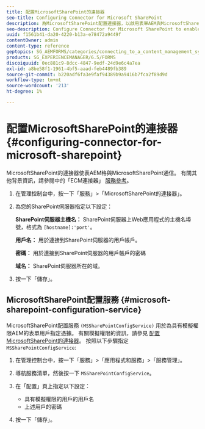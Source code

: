 ```yaml
---
title: 配置MicrosoftSharePoint的連接器
seo-title: Configuring Connector for Microsoft SharePoint
description: 為MicrosoftSharePoint配置連接器，以啟用表單AEM與MicrosoftSharePoint之間的通信。
seo-description: Configure Connector for Microsoft SharePoint to enable communication between AEM forms and Microsoft SharePoint.
uuid: f1561b41-da20-4220-b13a-e78472a9449f
contentOwner: admin
content-type: reference
geptopics: SG_AEMFORMS/categories/connecting_to_a_content_management_system
products: SG_EXPERIENCEMANAGER/6.5/FORMS
discoiquuid: 0ec881c9-8dcc-4847-9edf-24d9e6c4a7ea
exl-id: a8be58f1-1961-4bf5-aaad-feb4489fb389
source-git-commit: b220adf6fa3e9faf94389b9a9416b7fca2f89d9d
workflow-type: tm+mt
source-wordcount: '213'
ht-degree: 1%

---
```


# 配置MicrosoftSharePoint的連接器 {#configuring-connector-for-microsoft-sharepoint}

MicrosoftSharePoint的連接器使表AEM格與MicrosoftSharePoint通信。 有關其他背景資訊，請參閱中的「ECM連接器」 [服務參考](https://www.adobe.com/go/learn_aemforms_services_63)。

1. 在管理控制台中，按一下「服務」>「MicrosoftSharePoint的連接器」。
1. 為您的SharePoint伺服器指定以下設定：

   **SharePoint伺服器主機名：** SharePoint伺服器上Web應用程式的主機名埠號，格式為 `[hostname]:'port'`。

   **用戶名：** 用於連接到SharePoint伺服器的用戶帳戶。

   **密碼：** 用於連接到SharePoint伺服器的用戶帳戶的密碼

   **域名：** SharePoint伺服器所在的域。

1. 按一下「儲存」。

## MicrosoftSharePoint配置服務 {#microsoft-sharepoint-configuration-service}

MicrosoftSharePoint配置服務 `(MSSharePointConfigService)` 用於為具有模擬權限AEM的表單用戶指定憑據。 有關模擬權限的資訊，請參見 [配置MicrosoftSharePoint的連接器](https://help.adobe.com/en_US/AEMForms/6.1/SharePointConfig/index.html)。 按照以下步驟指定 `MSSharePointConfigService`:

1. 在管理控制台中，按一下「服務」>「應用程式和服務」>「服務管理」。
1. 導航服務清單，然後按一下 `MSSharePointConfigService`。
1. 在「配置」頁上指定以下設定：

   * 具有模擬權限的用戶的用戶名
   * 上述用戶的密碼

1. 按一下「儲存」。
